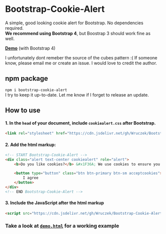 # Bootstrap-Cookie-Alert
A simple, good looking cookie alert for Bootstrap. No dependencies required.<br>
**We recommend using Bootstrap 4**, but Boostrap 3 should work fine as well.

[**Demo**](https://wruczek.github.io/Bootstrap-Cookie-Alert/demo) (with Bootstrap 4)

I unfortunately dont remeber the source of the cubes pattern :(
If someone know, please email me or create an issue. I would love to credit the author.

## npm package
`npm i bootstrap-cookie-alert`<br>
I try to keep it up-to-date. Let me know if I forget to release an update.

## How to use
#### 1. In the `head` of your document, include `cookiealert.css` **after Bootstrap**.
```html
<link rel="stylesheet" href="https://cdn.jsdelivr.net/gh/Wruczek/Bootstrap-Cookie-Alert@gh-pages/cookiealert.css">
```

#### 2. Add the html markup:
```html
<!-- START Bootstrap-Cookie-Alert -->
<div class="alert text-center cookiealert" role="alert">
    <b>Do you like cookies?</b> &#x1F36A; We use cookies to ensure you get the best experience on our website. <a href="https://cookiesandyou.com/" target="_blank">Learn more</a>

    <button type="button" class="btn btn-primary btn-sm acceptcookies">
        I agree
    </button>
</div>
<!-- END Bootstrap-Cookie-Alert -->
```

#### 3. Include the JavaScript after the html markup
```html
<script src="https://cdn.jsdelivr.net/gh/Wruczek/Bootstrap-Cookie-Alert@gh-pages/cookiealert.js"></script>
```
### Take a look at [`demo.html`](https://github.com/Wruczek/Bootstrap-Cookie-Alert/blob/gh-pages/demo.html) for a working example
